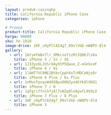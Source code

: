 ```yaml
---
layout: produk-casinghp
title: California Republic iPhone Case
categories: iphone

# Produk
product-title: California Republic iPhone Case
harga: 90000
sku: hn-1810
image-drive: 1HF_cHyPlCAI4g7_09slVGE-nW8PV-8l4
gallery:
  - url: 1bty4fmBxTlr_XMkcsofzzRt2Q0KJlsKa
    title: iPhone 5 / 5s / SE
  - url: 1J33yv6L2nSrXAy9tP5Qwuo_Z-eGnSxeF
    title: iPhone 6 / 6s
  - url: 1lAHT7VC0NE2BtbcCpphXoTcMDCeNjoDr
    title: iPhone 6 Plus / 6s Plus
  - url: 1nMucFpvqsW485BpxDONZyn4kYk8lXDG1
    title: iPhone 7 / 8
  - url: 1qTgriffnlhfjAl7sNZq9ln8ywfL9VOLO
    title: iPhone 7 Plus / 8 Plus
  - url: 1HF_cHyPlCAI4g7_09slVGE-nW8PV-8l4
    title: iPhone X
---
```

